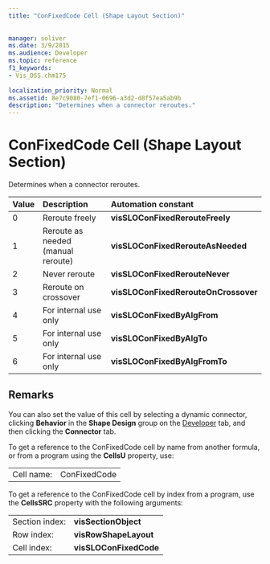 ```yaml
---
title: "ConFixedCode Cell (Shape Layout Section)"
 
 
manager: soliver
ms.date: 3/9/2015
ms.audience: Developer
ms.topic: reference
f1_keywords:
- Vis_DSS.chm175
 
localization_priority: Normal
ms.assetid: 8e7c9080-7ef1-0696-a3d2-d8f57ea5ab9b
description: "Determines when a connector reroutes."
---
```


# ConFixedCode Cell (Shape Layout Section)

Determines when a connector reroutes.
  
|**Value**|**Description**|**Automation constant**|
|:-----|:-----|:-----|
|0  <br/> |Reroute freely  <br/> |**visSLOConFixedRerouteFreely** <br/> |
|1  <br/> |Reroute as needed (manual reroute)  <br/> |**visSLOConFixedRerouteAsNeeded** <br/> |
|2  <br/> |Never reroute  <br/> |**visSLOConFixedRerouteNever** <br/> |
|3  <br/> |Reroute on crossover  <br/> |**visSLOConFixedRerouteOnCrossover** <br/> |
|4  <br/> |For internal use only  <br/> |**visSLOConFixedByAlgFrom** <br/> |
|5  <br/> |For internal use only  <br/> |**visSLOConFixedByAlgTo** <br/> |
|6  <br/> |For internal use only  <br/> |**visSLOConFixedByAlgFromTo** <br/> |
   
## Remarks

You can also set the value of this cell by selecting a dynamic connector, clicking **Behavior** in the **Shape Design** group on the [Developer](run-in-developer-mode-display-the-developer-tab.md) tab, and then clicking the **Connector** tab. 
  
To get a reference to the ConFixedCode cell by name from another formula, or from a program using the **CellsU** property, use: 
  
|||
|:-----|:-----|
|Cell name:  <br/> |ConFixedCode  <br/> |
   
To get a reference to the ConFixedCode cell by index from a program, use the **CellsSRC** property with the following arguments: 
  
|||
|:-----|:-----|
|Section index:  <br/> |**visSectionObject** <br/> |
|Row index:  <br/> |**visRowShapeLayout** <br/> |
|Cell index:  <br/> |**visSLOConFixedCode** <br/> |
   

